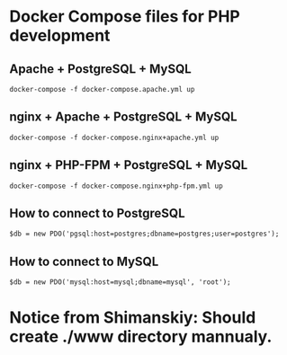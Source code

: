 # Docker Compose files for PHP development

## Apache + PostgreSQL + MySQL
    docker-compose -f docker-compose.apache.yml up

## nginx + Apache + PostgreSQL + MySQL
    docker-compose -f docker-compose.nginx+apache.yml up

## nginx + PHP-FPM + PostgreSQL + MySQL
    docker-compose -f docker-compose.nginx+php-fpm.yml up

## How to connect to PostgreSQL
    $db = new PDO('pgsql:host=postgres;dbname=postgres;user=postgres');

## How to connect to MySQL
    $db = new PDO('mysql:host=mysql;dbname=mysql', 'root');

# Notice from Shimanskiy: Should create ./www directory mannualy.
